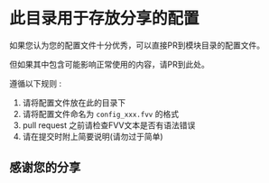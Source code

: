 # 此目录用于存放分享的配置

如果您认为您的配置文件十分优秀，可以直接PR到模块目录的配置文件。

但如果其中包含可能影响正常使用的内容，请PR到此处。


遵循以下规则 :
1. 请将配置文件放在此的目录下
2. 请将配置文件命名为 `config_xxx.fvv` 的格式
3. pull request 之前请检查FVV文本是否有语法错误
4. 请在提交时附上简要说明(请勿过于简单)

## 感谢您的分享
